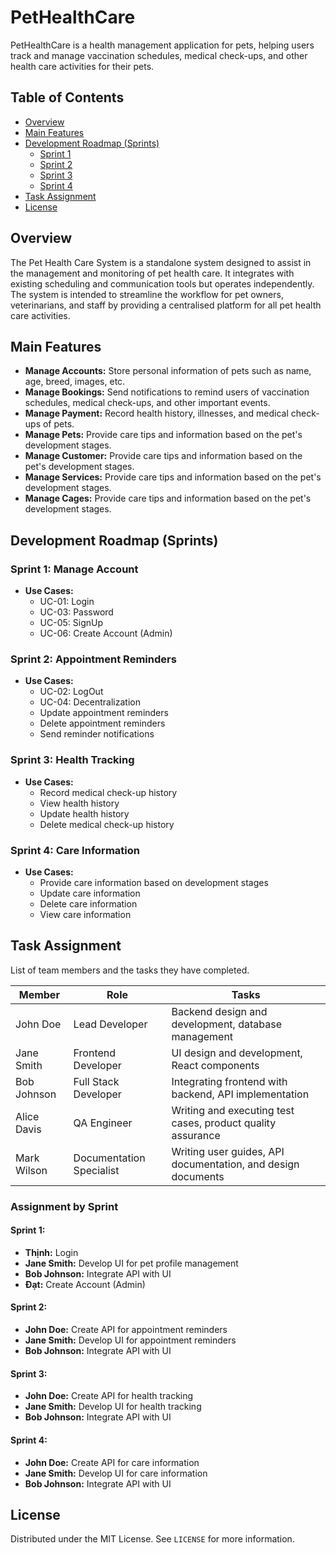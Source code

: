 # PetHealthCare

PetHealthCare is a health management application for pets, helping users track and manage vaccination schedules, medical check-ups, and other health care activities for their pets.

## Table of Contents

- [Overview](#overview)
- [Main Features](#main-features)
- [Development Roadmap (Sprints)](#development-roadmap-sprints)
  - [Sprint 1](#sprint-1)
  - [Sprint 2](#sprint-2)
  - [Sprint 3](#sprint-3)
  - [Sprint 4](#sprint-4)
- [Task Assignment](#task-assignment)
- [License](#license)

## Overview

The Pet Health Care System is a standalone system designed to assist in the management and monitoring of pet health care. It integrates with existing scheduling and communication tools but operates independently. The system is intended to streamline the workflow for pet owners, veterinarians, and staff by providing a centralised platform for all pet health care activities.

## Main Features

- **Manage Accounts:** Store personal information of pets such as name, age, breed, images, etc.
- **Manage Bookings:** Send notifications to remind users of vaccination schedules, medical check-ups, and other important events.
- **Manage Payment:** Record health history, illnesses, and medical check-ups of pets.
- **Manage Pets:** Provide care tips and information based on the pet's development stages.
- **Manage Customer:** Provide care tips and information based on the pet's development stages.
- **Manage Services:** Provide care tips and information based on the pet's development stages.
- **Manage Cages:** Provide care tips and information based on the pet's development stages.

## Development Roadmap (Sprints)

### Sprint 1: Manage Account

- **Use Cases:**
  - UC-01: Login
  - UC-03: Password
  - UC-05: SignUp
  - UC-06: Create Account (Admin)

### Sprint 2: Appointment Reminders

- **Use Cases:**
  - UC-02: LogOut
  - UC-04: Decentralization
  - Update appointment reminders
  - Delete appointment reminders
  - Send reminder notifications

### Sprint 3: Health Tracking

- **Use Cases:**
  - Record medical check-up history
  - View health history
  - Update health history
  - Delete medical check-up history

### Sprint 4: Care Information

- **Use Cases:**
  - Provide care information based on development stages
  - Update care information
  - Delete care information
  - View care information

## Task Assignment

List of team members and the tasks they have completed.

| Member      | Role                     | Tasks                                                        |
| ----------- | ------------------------ | ------------------------------------------------------------ |
| John Doe    | Lead Developer           | Backend design and development, database management          |
| Jane Smith  | Frontend Developer       | UI design and development, React components                  |
| Bob Johnson | Full Stack Developer     | Integrating frontend with backend, API implementation        |
| Alice Davis | QA Engineer              | Writing and executing test cases, product quality assurance  |
| Mark Wilson | Documentation Specialist | Writing user guides, API documentation, and design documents |

### Assignment by Sprint

#### Sprint 1:

- **Thịnh:** Login
- **Jane Smith:** Develop UI for pet profile management
- **Bob Johnson:** Integrate API with UI
- **Đạt:** Create Account (Admin)


#### Sprint 2:

- **John Doe:** Create API for appointment reminders
- **Jane Smith:** Develop UI for appointment reminders
- **Bob Johnson:** Integrate API with UI

#### Sprint 3:

- **John Doe:** Create API for health tracking
- **Jane Smith:** Develop UI for health tracking
- **Bob Johnson:** Integrate API with UI

#### Sprint 4:

- **John Doe:** Create API for care information
- **Jane Smith:** Develop UI for care information
- **Bob Johnson:** Integrate API with UI

## License

Distributed under the MIT License. See `LICENSE` for more information.
